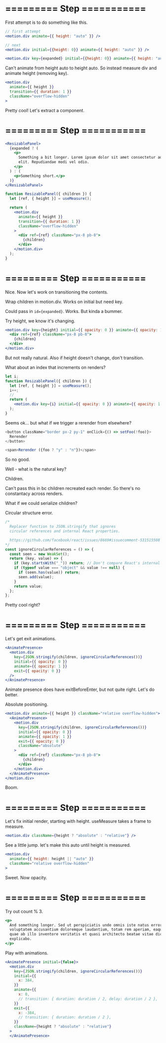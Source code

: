 # ========= Step ===========

First attempt is to do something like this.

```jsx
// first attempt
<motion.div animate={{ height: "auto" }} />

// next
<motion.div initial={{height: 0}} animate={{ height: "auto" }} />

<motion.div key={expanded} initial={{height: 0}} animate={{ height: "auto" }} />
```

Can't animate from height auto to height auto. So instead measure div and animate height (removing key).

```jsx
<motion.div
  animate={{ height }}
  transition={{ duration: 1 }}
  className="overflow-hidden"
>
```

Pretty cool! Let's extract a component.

# ========= Step ===========

```jsx
<ResizablePanel>
  {expanded ? (
    <p>
      Something a bit longer. Lorem ipsum dolor sit amet consectetur adipisicing
      elit. Repudiandae modi vel odio.
    </p>
  ) : (
    <p>Something short.</p>
  )}
</ResizablePanel>
```

```jsx
function ResizablePanel({ children }) {
  let [ref, { height }] = useMeasure();

  return (
    <motion.div
      animate={{ height }}
      transition={{ duration: 1 }}
      className="overflow-hidden"
    >
      <div ref={ref} className="px-8 pb-8">
        {children}
      </div>
    </motion.div>
  );
}
```

# ========= Step ===========

Nice. Now let's work on transitioning the contents.

Wrap children in motion.div. Works on initial but need key.

Could pass in `id={expanded}`. Works. But kinda a bummer.

Try height, we know it's changing.

```jsx
<motion.div key={height} initial={{ opacity: 0 }} animate={{ opacity: 1 }}>
  <div ref={ref} className="px-8 pb-8">
    {children}
  </div>
</motion.div>
```

But not really natural. Also if height doesn't change, don't transition.

What about an index that increments on renders?

```jsx
let i;
function ResizablePanel({ children }) {
  let [ref, { height }] = useMeasure();
  i++;
  //
  return (
    <motion.div key={i} initial={{ opacity: 0 }} animate={{ opacity: 1 }} />
  );
}
```

Seems ok... but what if we trigger a rerender from elsewhere?

```js
<button className="border px-2 py-1" onClick={() => setFoo(!foo)}>
  Rerender
</button>

<span>Rerender ({foo ? "y" : "n"})</span>
```

So no good.

Well - what is the natural key?

Children.

Can't pass this in bc children recreated each render. So there's no constantacy across renders.

What if we could serialize children?

Circular structure error.

```js
/*
  Replacer function to JSON.stringify that ignores
  circular references and internal React properties.

  https://github.com/facebook/react/issues/8669#issuecomment-531515508
*/
const ignoreCircularReferences = () => {
  const seen = new WeakSet();
  return (key, value) => {
    if (key.startsWith("_")) return; // Don't compare React's internal props.
    if (typeof value === "object" && value !== null) {
      if (seen.has(value)) return;
      seen.add(value);
    }
    return value;
  };
};
```

Pretty cool right?

# ========= Step ===========

Let's get exit animations.

```jsx
<AnimatePresence>
  <motion.div
    key={JSON.stringify(children, ignoreCircularReferences())}
    initial={{ opacity: 0 }}
    animate={{ opacity: 1 }}
    exit={{ opacity: 0 }}
  />
</AnimatePresence>
```

Animate presence does have exitBeforeEnter, but not quite right. Let's do better.

Absolute positioning.

```jsx
<motion.div animate={{ height }} className="relative overflow-hidden">
  <AnimatePresence>
    <motion.div
      key={JSON.stringify(children, ignoreCircularReferences())}
      initial={{ opacity: 0 }}
      animate={{ opacity: 1 }}
      exit={{ opacity: 0 }}
      className="absolute"
    >
      <div ref={ref} className="px-8 pb-8">
        {children}
      </div>
    </motion.div>
  </AnimatePresence>
</motion.div>
```

Boom.

# ========= Step ===========

Let's fix initial render, starting with height. useMeasure takes a frame to measure.

```jsx
<motion.div className={height ? "absolute" : "relative"} />
```

See a little jump. let's make this auto until height is measured.

```jsx
<motion.div
  animate={{ height: height || "auto" }}
  className="relative overflow-hidden"
>
```

Sweet. Now opacity.

# ========= Step ===========

Try out count % 3.

```jsx
<p>
  And something longer. Sed ut perspiciatis unde omnis iste natus error sit
  voluptatem accusantium doloremque laudantium, totam rem aperiam, eaque ipsa
  quae ab illo inventore veritatis et quasi architecto beatae vitae dicta sunt
  explicabo.
</p>
```

Play with animations.

```jsx
<AnimatePresence initial={false}>
  <motion.div
    key={JSON.stringify(children, ignoreCircularReferences())}
    initial={{
      x: 384,
    }}
    animate={{
      x: 0,
      // transition: { duration: duration / 2, delay: duration / 2 },
    }}
    exit={{
      x: -384,
      // transition: { duration: duration / 2 },
    }}
    className={height ? "absolute" : "relative"}
  >
  </AnimatePresence>
```
